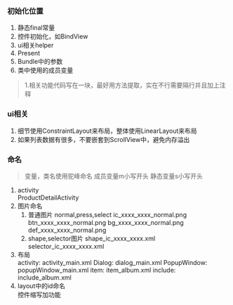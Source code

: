 ### 初始化位置

1. 静态final常量
2. 控件初始化，如BindView
3. ui相关helper
4. Present
5. Bundle中的参数
6. 类中使用的成员变量

> 1.相关功能代码写在一块，最好用方法提取，实在不行需要隔行并且加上注释


### ui相关

1. 细节使用ConstraintLayout来布局，整体使用LinearLayout来布局
2. 如果列表数据有很多，不要嵌套到ScrollView中，避免内存溢出


### 命名
> 变量，类名使用驼峰命名
> 成员变量m小写开头
> 静态变量s小写开头

1. activity  
ProductDetailActivity
2. 图片命名
   1. 普通图片  normal,press,select
    ic_xxxx_xxxx_normal.png  
    btn_xxxx_xxxx_normal.png
    bg_xxxx_xxxx_normal.png
    def_xxxx_xxxx_normal.png
   1. shape,selector图片
    shape_ic_xxxx_xxxx.xml
    selector_ic_xxxx_xxxx.xml
3. 布局  
activity: activity_main.xml
Dialog: dialog_main.xml
PopupWindow: popupWindow_main.xml
item: item_album.xml
include: include_album.xml
4. layout中的id命名  
控件缩写加功能